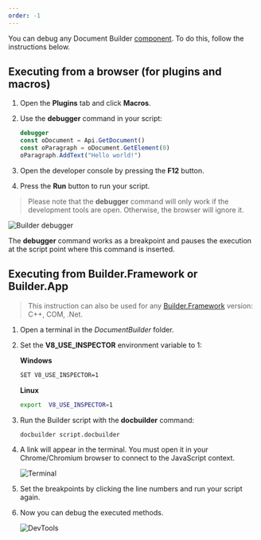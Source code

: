 ```yaml
---
order: -1
---
```


You can debug any Document Builder [component](../../Get%20Started/Overview/index.md). To do this, follow the instructions below.

## Executing from a browser (for plugins and macros)

1. Open the **Plugins** tab and click **Macros**.

2. Use the **debugger** command in your script:

   ```js
   debugger
   const oDocument = Api.GetDocument()
   const oParagraph = oDocument.GetElement(0)
   oParagraph.AddText("Hello world!")
   ```

3. Open the developer console by pressing the **F12** button.

4. Press the **Run** button to run your script.

 > Please note that the **debugger** command will only work if the development tools are open. Otherwise, the browser will ignore it.  

![Builder debugger](/assets/images/docbuilder/builder-debugger.png)

The **debugger** command works as a breakpoint and pauses the execution at the script point where this command is inserted.

## Executing from Builder.Framework or Builder.App

> This instruction can also be used for any [Builder.Framework](../../Builder%20Framework/Overview/index.md) version: C++, COM, .Net.

1. Open a terminal in the *DocumentBuilder* folder.

2. Set the **V8\_USE\_INSPECTOR** environment variable to 1:

   **Windows**

   ```sh
   SET V8_USE_INSPECTOR=1
   ```

   **Linux**

   ```sh
   export  V8_USE_INSPECTOR=1
   ```

3. Run the Builder script with the **docbuilder** command:

   ```sh
   docbuilder script.docbuilder
   ```

4. A link will appear in the terminal. You must open it in your Chrome/Chromium browser to connect to the JavaScript context.

   ![Terminal](/assets/images/docbuilder/terminal.png)

5. Set the breakpoints by clicking the line numbers and run your script again.

6. Now you can debug the executed methods.

   ![DevTools](/assets/images/docbuilder/devtools.png)
